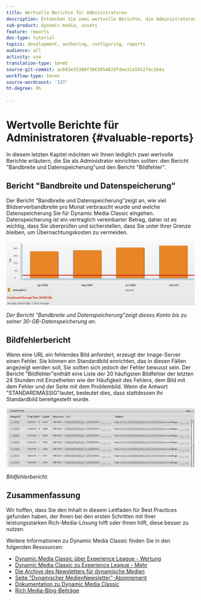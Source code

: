```yaml
---
title: Wertvolle Berichte für Administratoren
description: Entdecken Sie zwei wertvolle Berichte, die Administratoren von Dynamic Media Classic einrichten sollten.
sub-product: dynamic-media, assets
feature: reports
doc-type: tutorial
topics: development, authoring, configuring, reports
audience: all
activity: use
translation-type: tm+mt
source-git-commit: ac603e55308f306305482dfdee31a591274c164a
workflow-type: tm+mt
source-wordcount: '337'
ht-degree: 9%

---
```



# Wertvolle Berichte für Administratoren {#valuable-reports}

In diesem letzten Kapitel möchten wir Ihnen lediglich zwei wertvolle Berichte erläutern, die Sie als Administrator einrichten sollten: den Bericht &quot;Bandbreite und Datenspeicherung&quot;und den Bericht &quot;Bildfehler&quot;.

## Bericht &quot;Bandbreite und Datenspeicherung&quot;

Der Bericht &quot;Bandbreite und Datenspeicherung&quot;zeigt an, wie viel Bildserverbandbreite pro Monat verbraucht wurde und welche Datenspeicherung Sie für Dynamic Media Classic eingehen. Datenspeicherung ist ein vertraglich vereinbarter Betrag, daher ist es wichtig, dass Sie überprüfen und sicherstellen, dass Sie unter Ihrer Grenze bleiben, um Übernachtungskosten zu vermeiden.

![image](assets/valuable-reports/reports-1.jpg)

_Der Bericht &quot;Bandbreite und Datenspeicherung&quot;zeigt dieses Konto bis zu seiner 30-GB-Datenspeicherung an._

## Bildfehlerbericht

Wenn eine URL ein fehlendes Bild anfordert, erzeugt der Image-Server einen Fehler. Sie können ein Standardbild einrichten, das in diesen Fällen angezeigt werden soll, Sie sollten sich jedoch der Fehler bewusst sein. Der Bericht &quot;Bildfehler&quot;enthält eine Liste der 20 häufigsten Bildfehler der letzten 24 Stunden mit Einzelheiten wie der Häufigkeit des Fehlers, dem Bild mit dem Fehler und der Seite mit dem Problembild. Wenn die Antwort &quot;STANDARDMÄSSIG&quot;lautet, bedeutet dies, dass stattdessen Ihr Standardbild bereitgestellt wurde.

![image](assets/valuable-reports/reports-2.jpg)

_Bildfehlerbericht._

## Zusammenfassung

Wir hoffen, dass Sie den Inhalt in diesem Leitfaden für Best Practices gefunden haben, der Ihnen bei den ersten Schritten mit Ihrer leistungsstarken Rich-Media-Lösung hilft oder Ihnen hilft, diese besser zu nutzen.

Weitere Informationen zu Dynamic Media Classic finden Sie in den folgenden Ressourcen:

- [Dynamic Media Classic über Experience League - Wertung](https://guided.adobe.com/?launch=AEM-5a#recommended/solutions/experience-manager)
- [Dynamic Media Classic zu Experience League - Mehr](https://guided.adobe.com/?launch=AEM-6a#recommended/solutions/experience-manager)
- [Die Archive des Newsletters für dynamische Medien](https://docs.adobe.com/content/help/en/dynamic-media-classic/using/dynamic-media-newsletter.html)
- [Seite &quot;Dynamischer MedienNewsletter&quot;-Abonnement](https://www.adobe.com/subscription/dynamic-media-newsletter.html)
- [Dokumentation zu Dynamic Media Classic](https://docs.adobe.com/content/help/en/dynamic-media-classic/using/home.html)
- [Rich Media-Blog-Beiträge](https://theblog.adobe.com/tag/dynamic-media)
